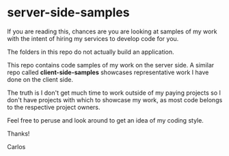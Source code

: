 # server-side-samples

If you are reading this, chances are you are looking at samples of my work with the intent of hiring my services to develop code for you.

The folders in this repo do not actually build an application.

This repo contains code samples of my work on the server side.  A similar repo called **client-side-samples** showcases representative work I have done on the client side.

The truth is I don't get much time to work outside of my paying projects so I don't have projects with which to showcase my work, as most code belongs to the respective project owners.

Feel free to peruse and look around to get an idea of my coding style.

Thanks!

Carlos
